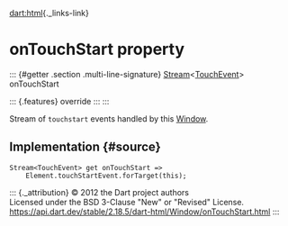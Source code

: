[dart:html](../../dart-html/dart-html-library){._links-link}

onTouchStart property
=====================

::: {#getter .section .multi-line-signature}
[Stream](../../dart-async/stream-class)\<[TouchEvent](../touchevent-class)\>
onTouchStart

::: {.features}
override
:::
:::

Stream of `touchstart` events handled by this [Window](../window-class).

Implementation {#source}
--------------

``` {.language-dart data-language="dart"}
Stream<TouchEvent> get onTouchStart =>
    Element.touchStartEvent.forTarget(this);
```

::: {._attribution}
© 2012 the Dart project authors\
Licensed under the BSD 3-Clause \"New\" or \"Revised\" License.\
<https://api.dart.dev/stable/2.18.5/dart-html/Window/onTouchStart.html>
:::
